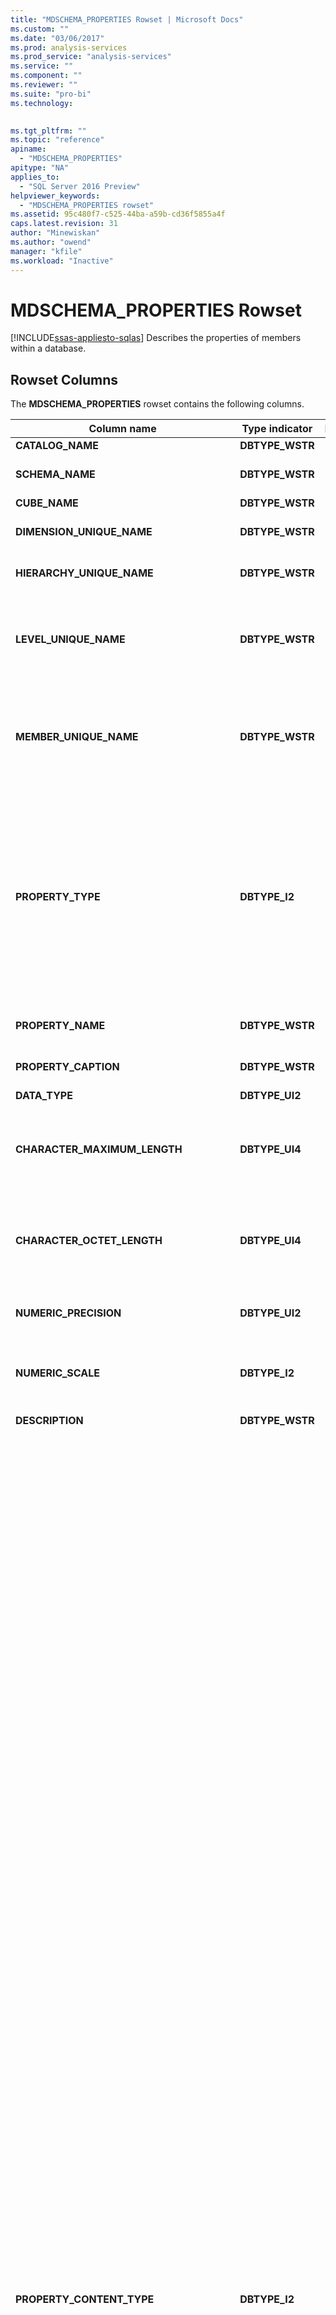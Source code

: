 ```yaml
---
title: "MDSCHEMA_PROPERTIES Rowset | Microsoft Docs"
ms.custom: ""
ms.date: "03/06/2017"
ms.prod: analysis-services
ms.prod_service: "analysis-services"
ms.service: ""
ms.component: ""
ms.reviewer: ""
ms.suite: "pro-bi"
ms.technology: 
  

ms.tgt_pltfrm: ""
ms.topic: "reference"
apiname: 
  - "MDSCHEMA_PROPERTIES"
apitype: "NA"
applies_to: 
  - "SQL Server 2016 Preview"
helpviewer_keywords: 
  - "MDSCHEMA_PROPERTIES rowset"
ms.assetid: 95c480f7-c525-44ba-a59b-cd36f5855a4f
caps.latest.revision: 31
author: "Minewiskan"
ms.author: "owend"
manager: "kfile"
ms.workload: "Inactive"
---
```

# MDSCHEMA_PROPERTIES Rowset
[!INCLUDE[ssas-appliesto-sqlas](../../../includes/ssas-appliesto-sqlas.md)]
  Describes the properties of members within a database.  
  
## Rowset Columns  
 The **MDSCHEMA_PROPERTIES** rowset contains the following columns.  
  
|Column name|Type indicator|Length|Description|  
|-----------------|--------------------|------------|-----------------|  
|**CATALOG_NAME**|**DBTYPE_WSTR**||The name of the database.|  
|**SCHEMA_NAME**|**DBTYPE_WSTR**||The name of the schema to which this property belongs. **NULL** if the provider does not support schemas.|  
|**CUBE_NAME**|**DBTYPE_WSTR**||The name of the cube.|  
|**DIMENSION_UNIQUE_NAME**|**DBTYPE_WSTR**||The unique name of the dimension. For providers that generate unique names by qualification, each component of this name is delimited.|  
|**HIERARCHY_UNIQUE_NAME**|**DBTYPE_WSTR**||The unique name of the hierarchy. For providers that generate unique names by qualification, each component of this name is delimited.|  
|**LEVEL_UNIQUE_NAME**|**DBTYPE_WSTR**||The unique name of the level to which this property belongs. If the provider does not support named levels, it should return the **DIMENSION_UNIQUE_NAME** value for this field. For providers that generate unique names by qualification, each component of this name is delimited.|  
|**MEMBER_UNIQUE_NAME**|**DBTYPE_WSTR**||The unique name of the member to which the property belongs. Used for data stores that do not support named levels or have properties on a member-by-member basis. If the property applies to all members in a level, this column is **NULL**. For providers that generate unique names by qualification, each component of this name is delimited.|  
|**PROPERTY_TYPE**|**DBTYPE_I2**||A bitmap that specifies the type of the property:<br /><br /> **MDPROP_MEMBER** (**1**) identifies a property of a member. This property can be used in the DIMENSION PROPERTIES clause of the SELECT statement.<br /><br /> **MDPROP_CELL** (**2**) identifies a property of a cell. This property can be used in the CELL PROPERTIES clause that occurs at the end of the SELECT statement.<br /><br /> **MDPROP_SYSTEM** (**4**) identifies an internal property.<br /><br /> **MDPROP_BLOB** (**8**) identifies a property which contains a binary large object (blob).|  
|**PROPERTY_NAME**|**DBTYPE_WSTR**||The name of the property. If the key for the property is the same as the name for the property, **PROPERTY_NAME** will be blank.|  
|**PROPERTY_CAPTION**|**DBTYPE_WSTR**||A label or caption associated with the property, used primarily for display purposes. Returns **PROPERTY_NAME** if a caption does not exist.|  
|**DATA_TYPE**|**DBTYPE_UI2**||The data type of the property.|  
|**CHARACTER_MAXIMUM_LENGTH**|**DBTYPE_UI4**||The maximum possible length of the property, if it is a character, binary, or bit type.<br /><br /> Zero indicates there is no defined maximum length.<br /><br /> Returns **NULL** for all other data types.|  
|**CHARACTER_OCTET_LENGTH**|**DBTYPE_UI4**||The maximum possible length (in bytes) of the property, if it is a character or binary type.<br /><br /> Zero indicates there is no defined maximum length.<br /><br /> Returns **NULL** for all other data types.|  
|**NUMERIC_PRECISION**|**DBTYPE_UI2**||The maximum precision of the property, if it is a numeric data type.<br /><br /> Returns **NULL** for all other data types.|  
|**NUMERIC_SCALE**|**DBTYPE_I2**||The number of digits to the right of the decimal point, if it is a **DBTYPE_NUMERIC** or **DBTYPE_DECIMAL** type.<br /><br /> Returns **NULL** for all other data types.|  
|**DESCRIPTION**|**DBTYPE_WSTR**||A human readable description of the property. **NULL** if no description exists.|  
|**PROPERTY_CONTENT_TYPE**|**DBTYPE_I2**||The type of the property. Can be one of the following enumerations:<br /><br /> **MD_PROPTYPE_REGULAR** (**0x00**)<br /><br /> **MD_PROPTYPE_ID** (**0x01**)<br /><br /> **MD_PROPTYPE_RELATION_TO_PARENT** (**0x02**)<br /><br /> **MD_PROPTYPE_ROLLUP_OPERATOR** (**0x03**)<br /><br /> **MD_PROPTYPE_ORG_TITLE** (**0x11**)<br /><br /> **MD_PROPTYPE_CAPTION** (**0x21**)<br /><br /> **MD_PROPTYPE_CAPTION_SHORT** (**0x22**)<br /><br /> **MD_PROPTYPE_CAPTION_DESCRIPTION** (**0x23**)<br /><br /> **MD_PROPTYPE_CAPTION_ABREVIATION** (**0x24**)<br /><br /> **MD_PROPTYPE_WEB_URL** (**0x31**)<br /><br /> **MD_PROPTYPE_WEB_HTML** (**0x32**)<br /><br /> **MD_PROPTYPE_WEB_XML_OR_XSL** (**0x33**)<br /><br /> **MD_PROPTYPE_WEB_MAIL_ALIAS** (**0x34**)<br /><br /> **MD_PROPTYPE_ADDRESS** (**0x41**)<br /><br /> **MD_PROPTYPE_ADDRESS_STREET** (**0x42**)<br /><br /> **MD_PROPTYPE_ADDRESS_HOUSE** (**0x43**)<br /><br /> **MD_PROPTYPE_ADDRESS_CITY** (**0x44**)<br /><br /> **MD_PROPTYPE_ADDRESS_STATE_OR_PROVINCE** (**0x45**)<br /><br /> **MD_PROPTYPE_ADDRESS_ZIP** (**0x46**)<br /><br /> **MD_PROPTYPE_ADDRESS_QUARTER** (**0x47**)<br /><br /> **MD_PROPTYPE_ADDRESS_COUNTRY** (**0x48**)<br /><br /> **MD_PROPTYPE_ADDRESS_BUILDING** (**0x49**)<br /><br /> **MD_PROPTYPE_ADDRESS_ROOM** (**0x4A**)<br /><br /> **MD_PROPTYPE_ADDRESS_FLOOR** (**0x4B**)<br /><br /> **MD_PROPTYPE_ADDRESS_FAX** (**0x4C**)<br /><br /> **MD_PROPTYPE_ADDRESS_PHONE** (**0x4D**)<br /><br /> **MD_PROPTYPE_GEO_CENTROID_X** (**0x61**)<br /><br /> **MD_PROPTYPE_GEO_CENTROID_Y** (**0x62**)<br /><br /> **MD_PROPTYPE_GEO_CENTROID_Z** (**0x63**)<br /><br /> **MD_PROPTYPE_GEO_BOUNDARY_TOP** (**0x64**)<br /><br /> **MD_PROPTYPE_GEO_BOUNDARY_LEFT** (**0x65**)<br /><br /> **MD_PROPTYPE_GEO_BOUNDARY_BOTTOM** (**0x66**)<br /><br /> **MD_PROPTYPE_GEO_BOUNDARY_RIGHT** (**0x67**)<br /><br /> **MD_PROPTYPE_GEO_BOUNDARY_FRONT** (**0x68**)<br /><br /> **MD_PROPTYPE_GEO_BOUNDARY_REAR** (**0x69**)<br /><br /> **MD_PROPTYPE_GEO_BOUNDARY_POLYGON** (**0x6A**)<br /><br /> **MD_PROPTYPE_PHYSICAL_SIZE** (**0x71**)<br /><br /> **MD_PROPTYPE_PHYSICAL_COLOR** (**0x72**)<br /><br /> **MD_PROPTYPE_PHYSICAL_WEIGHT** (**0x73**)<br /><br /> **MD_PROPTYPE_PHYSICAL_HEIGHT** (**0x74**)<br /><br /> **MD_PROPTYPE_PHYSICAL_WIDTH** (**0x75**)<br /><br /> **MD_PROPTYPE_PHYSICAL_DEPTH** (**0x76**)<br /><br /> **MD_PROPTYPE_PHYSICAL_VOLUME** (**0x77**)<br /><br /> **MD_PROPTYPE_PHYSICAL_DENSITY** (**0x78**)<br /><br /> **MD_PROPTYPE_PERSON_FULL_NAME** (**0x82**)<br /><br /> **MD_PROPTYPE_PERSON_FIRST_NAME** (**0x83**)<br /><br /> **MD_PROPTYPE_PERSON_LAST_NAME** (**0x84**)<br /><br /> **MD_PROPTYPE_PERSON_MIDDLE_NAME** (**0x85**)<br /><br /> **MD_PROPTYPE_PERSON_DEMOGRAPHIC** (**0x86**)<br /><br /> **MD_PROPTYPE_PERSON_CONTACT** (**0x87**)<br /><br /> **MD_PROPTYPE_QTY_RANGE_LOW** (**0x91**)<br /><br /> **MD_PROPTYPE_QTY_RANGE_HIGH** (**0x92**)<br /><br /> **MD_PROPTYPE_FORMATTING_COLOR** (**0xA1**)<br /><br /> **MD_PROPTYPE_FORMATTING_ORDER** (**0xA2**)<br /><br /> **MD_PROPTYPE_FORMATTING_FONT** (**0xA3**)<br /><br /> **MD_PROPTYPE_FORMATTING_FONT_EFFECTS** (**0xA4**)<br /><br /> **MD_PROPTYPE_FORMATTING_FONT_SIZE** (**0xA5**)<br /><br /> **MD_PROPTYPE_FORMATTING_SUB_TOTAL** (**0xA6**)<br /><br /> **MD_PROPTYPE_DATE** (**0xB1**)<br /><br /> **MD_PROPTYPE_DATE_START** (**0xB2**)<br /><br /> **MD_PROPTYPE_DATE_ENDED** (**0xB3**)<br /><br /> **MD_PROPTYPE_DATE_CANCELED** (**0xB4**)<br /><br /> **MD_PROPTYPE_DATE_MODIFIED** (**0xB5**)<br /><br /> **MD_PROPTYPE_DATE_DURATION** (**0xB6**)<br /><br /> **MD_PROPTYPE_VERSION** (**0xC1**)|  
|**SQL_COLUMN_NAME**|**DBTYPE_WSTR**||The name of the property used in SQL queries from the cube dimension or database dDimension.|  
|**LANGUAGE**|**DBTYPE_UI2**||The translation expressed as an **LCID**. Only valid for property translations.|  
|**PROPERTY_ORIGIN**|**DBTYPE_UI2**||Identifies the type of hierarchy that the property applies to:<br /><br /> **MD_USER_DEFINED** (**1**) indicates the property is on a user defined hierarchy<br /><br /> **MD_SYSTEM_ENABLED** (**2**) indicates the property is on an attribute hierarchy<br /><br /> **MD_SYSTEM_DISABLED** (**4**) indicates the property is on an attribute hierarchy that is not enabled.|  
|**PROPERTY_ATTRIBUTE_HIERARCHY_NAME**|**DBTYPE_WSTR**||The name of the attribute hierarchy sourcing this property.|  
|**PROPERTY_CARDINALITY**|**DBTYPE_WSTR**||The cardinality of the property. Possible values include the following strings:<br /><br /> **ONE**<br /><br /> **MANY**|  
|**MIME_TYPE**|**DBTYPE_WSTR**||The mime type for binary large objects (BLOBs).|  
|**PROPERTY_IS_VISIBLE**|**DBTYPE_BOOL**||A Boolean that indicates whether the property is visible.<br /><br /> **TRUE** if the property is visible; otherwise, **FALSE**.|  
  
 This schema rowset is not sorted.  
  
## Restriction Columns  
 The **MDSCHEMA_PROPERTIES** rowset can be restricted on the columns listed in the following table.  
  
|Column name|Type indicator|Restriction State|  
|-----------------|--------------------|-----------------------|  
|**CATALOG_NAME**|**DBTYPE_WSTR**|Mandatory|  
|**SCHEMA_NAME**|**DBTYPE_WSTR**|Optional|  
|**CUBE_NAME**|**DBTYPE_WSTR**|Optional|  
|**DIMENSION_UNIQUE_NAME**|**DBTYPE_WSTR**|Optional|  
|**HIERARCHY_UNIQUE_NAME**|**DBTYPE_WSTR**|Optional|  
|**LEVEL_UNIQUE_NAME**|**DBTYPE_WSTR**|Optional|  
|**MEMBER_UNIQUE_NAME**|**DBTYPE_WSTR**|Optional|  
|**PROPERTY_TYPE**|**DBTYPE_I2**|Optional|  
|**PROPERTY_NAME**|**DBTYPE_WSTR**|Optional|  
|**PROPERTY_CONTENT_TYPE**|**DBTYPE_I2**|(Optional) A default restriction is in place on **MDPROP_MEMBER** OR **MDPROP_CELL**.|  
|**PROPERTY_ORIGIN**|**DBTYPE_UI2**|(Optional) A default restriction is in place on **MD_USER_DEFINED** OR **MD_SYSTEM_ENABLED**.|  
|**CUBE_SOURCE**|**DBTYPE_UI2**|(Optional) Default restriction is a value of 1.  A bitmap with one of the following valid values:<br /><br /> 1 CUBE<br /><br /> 2 DIMENSION|  
|**PROPERTY_VISIBILITY**|**DBTYPE_UI2**|(Optional) Default restriction is a value of 1. A bitmap with one of the following valid values:<br /><br /> 1 Visible<br /><br /> 2 Not visible|  
  
## See Also  
 [OLE DB for OLAP Schema Rowsets](../../../analysis-services/schema-rowsets/ole-db-olap/ole-db-for-olap-schema-rowsets.md)  
  
  
